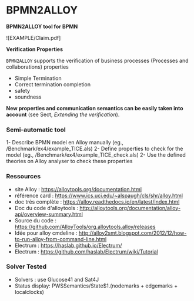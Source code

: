 # BPMN2ALLOY
**BPMN2ALLOY tool for BPMN**

![EXAMPLE/Claim.pdf]

**Verification Properties**

`BPMN2ALLOY` supports the verification of business processes (Processes and collaborations) properties

- Simple Termination
- Correct termination completion
- safety
- soundness

**New properties and communication semantics can be easily taken into account** (see Sect, *Extending the verification*).

### Semi-automatic tool

1- Describe BPMN model en Alloy manually (eg., /Benchmark/ex4/example_TICE.als)
2- Define properties to check for the model (eg., /Benchmark/ex4/example_TICE_check.als)
2- Use the defined theories on Alloy analyser to check these properties

### Ressources

- site Alloy : https://alloytools.org/documentation.html
- référence card : https://www.ics.uci.edu/~alspaugh/cls/shr/alloy.html
- doc très complète : https://alloy.readthedocs.io/en/latest/index.html
- Doc du code d'alloytools : http://alloytools.org/documentation/alloy-api/overview-summary.html
- Source du code : https://github.com/AlloyTools/org.alloytools.alloy/releases
- Idée pour alloy cmdeline : http://alloy2smt.blogspot.com/2012/12/how-to-run-alloy-from-command-line.html
- Electrum : https://haslab.github.io/Electrum/
- Electrum : https://github.com/haslab/Electrum/wiki/Tutorial

### Solver Tested

- Solvers : 
use Glucose41 and  Sat4J
- Status display:
PWSSemantics/State$1.(nodemarks + edgemarks + localclocks)

